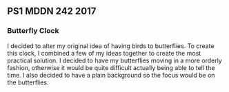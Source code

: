 ## PS1 MDDN 242 2017

### Butterfly Clock

I decided to alter my original idea of having birds to butterflies. To create this clock, I combined a few of my ideas together to create the most practical solution. I decided to have my butterflies moving in a more orderly fashion, otherwise it would be quite difficult actually being able to tell the time. I also decided to have a plain background so the focus would be on the butterflies.